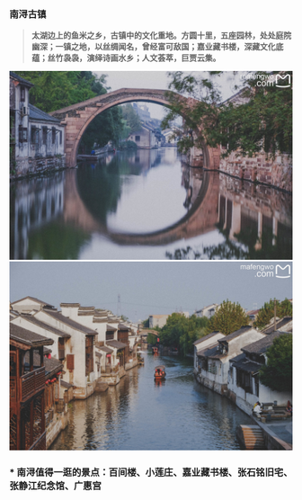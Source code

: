 ### 南浔古镇
>**太湖边上的鱼米之乡，古镇中的文化重地。方圆十里，五座园林，处处庭院幽深；一镇之地，以丝绸闻名，曾经富可敌国；嘉业藏书楼，深藏文化底蕴；丝竹袅袅，演绎诗画水乡；人文荟萃，巨贾云集。**

![](.topwrite/assets/南浔区/南浔古镇/南浔古镇01.jpeg)
![](.topwrite/assets/南浔区/南浔古镇/南浔古镇02.jpeg)

### * 南浔值得一逛的景点：百间楼、小莲庄、嘉业藏书楼、张石铭旧宅、张静江纪念馆、广惠宫

